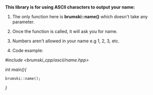 **This library is for using ASCII characters to output your name:**

1. The only function here is **brumski::name()** which doesn't take any parameter.

2. Once the function is called, it will ask you for name.

3. Numbers aren't allowed in your name e.g 1, 2, 3, etc.

4. Code example:




_\#include <brumski_cpp/ascii/name.hpp>_


_int main(){_

    brumski::name();

_}_